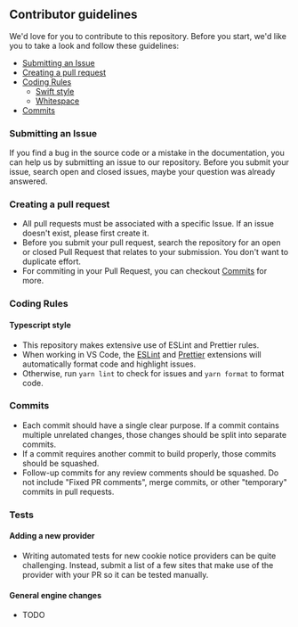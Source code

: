 <!--
 Copyright 2022 Neeva Inc. All rights reserved.
 Use of this source code is governed by a BSD-style license that can be
 found in the LICENSE file.
-->

## Contributor guidelines

We'd love for you to contribute to this repository. Before you start, we'd like you to take a look and follow these guidelines:

-   [Submitting an Issue](#submitting-an-issue)
-   [Creating a pull request](#creating-a-pull-request)
-   [Coding Rules](#coding-rules)
    -   [Swift style](#swift-style)
    -   [Whitespace](#whitespace)
-   [Commits](#commits)

### Submitting an Issue

If you find a bug in the source code or a mistake in the documentation, you can help us by submitting an issue to our repository. Before you submit your issue, search open and closed issues, maybe your question was already answered.

### Creating a pull request

-   All pull requests must be associated with a specific Issue. If an issue doesn't exist, please first create it.
-   Before you submit your pull request, search the repository for an open or closed Pull Request that relates to your submission. You don't want to duplicate effort.
-   For commiting in your Pull Request, you can checkout [Commits](#commits) for more.

### Coding Rules

#### Typescript style

-   This repository makes extensive use of ESLint and Prettier rules.
-   When working in VS Code, the [ESLint](https://marketplace.visualstudio.com/items?itemName=dbaeumer.vscode-eslint) and [Prettier](https://marketplace.visualstudio.com/items?itemName=esbenp.prettier-vscode) extensions will automatically format code and highlight issues.
-   Otherwise, run `yarn lint` to check for issues and `yarn format` to format code.

### Commits

-   Each commit should have a single clear purpose. If a commit contains multiple unrelated changes, those changes should be split into separate commits.
-   If a commit requires another commit to build properly, those commits should be squashed.
-   Follow-up commits for any review comments should be squashed. Do not include "Fixed PR comments", merge commits, or other "temporary" commits in pull requests.

### Tests

#### Adding a new provider

-   Writing automated tests for new cookie notice providers can be quite challenging. Instead, submit a list of a few sites that make use of the provider with your PR so it can be tested manually.

#### General engine changes

-   TODO
